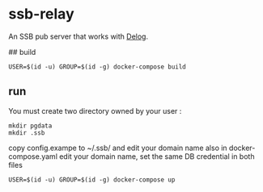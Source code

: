 # ssb-relay

An SSB pub server that works with [Delog](https://github.com/ssb2dmba/delog).

## build

```
USER=$(id -u) GROUP=$(id -g) docker-compose build
```

## run

You must create two directory owned by your user :
```
mkdir pgdata
mkdir .ssb
```
copy config.exampe to ~/.ssb/ and edit your domain name 
also in docker-compose.yaml edit your domain name, 
set the same DB credential in both files
```
USER=$(id -u) GROUP=$(id -g) docker-compose up
```
